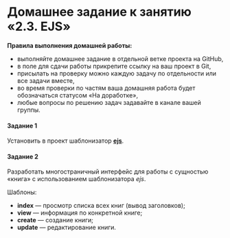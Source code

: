 # Домашнее задание к занятию «2.3. EJS»

**Правила выполнения домашней работы:** 
* выполняйте домашнее задание в отдельной ветке проекта на GitHub,
* в поле для сдачи работы прикрепите ссылку на ваш проект в Git,
* присылать на проверку можно каждую задачу по отдельности или все задачи вместе, 
* во время проверки по частям ваша домашняя работа будет обозначаться статусом «На доработке»,
* любые вопросы по решению задач задавайте в канале вашей группы.

#### Задание 1
Установить в проект шаблонизатор [**ejs**](https://ejs.co/).

#### Задание 2
Разработать многостраничный интерфейс для работы с сущностью «книга» с использованием шаблонизатора *ejs*.

Шаблоны:
 - **index** — просмотр списка всех книг (вывод заголовков);
 - **view** — информация по конкретной книге; 
 - **create** — создание книги;
 - **update** — редактирование книги. 
